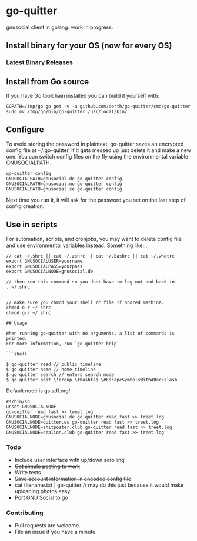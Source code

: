 # go-quitter
gnusocial client in golang. work in progress.

## Install binary for your OS (now for every OS)
### [Latest Binary Releases](https://github.com/aerth/go-quitter/releases)


## Install from Go source

If you have Go toolchain installed you can build it yourself with:

```shell
GOPATH=/tmp/go go get -v -u github.com/aerth/go-quitter/cmd/go-quitter
sudo mv /tmp/go/bin/go-quitter /usr/local/bin/
```

## Configure

To avoid storing the password in plaintext, go-quitter saves an encrypted config file at ~/.go-quitter, if it gets messed up just delete it and make a new one. You can switch config files on the fly using the environmental variable GNUSOCIALPATH.

```
go-quitter config
GNUSOCIALPATH=gnusocial.de go-quitter config
GNUSOCIALPATH=gnusocial.no go-quitter config
GNUSOCIALPATH=gnusocial.se go-quitter config

```

Next time you run it, it will ask for the password you set on the last step of config creation.


## Use in scripts


For automation, scripts, and cronjobs, you may want to delete config file and use environmental variables instead. Something like…

```
// cat ~/.shrc || cat ~/.zshrc || cat ~/.bashrc || cat ~/.whatrc
export GNUSOCIALUSER=yourname
export GNUSOCIALPASS=yourpass
export GNUSOCIALNODE=gnusocial.de

// then run this command so you dont have to log out and back in.
. ~/.shrc


// make sure you chmod your shell rc file if shared machine.
chmod o-r ~/.shrc
chmod g-r ~/.shrc

## Usage

When running go-quitter with no arguments, a list of commands is printed.
For more information, run `go-quitter help`

```shell

$ go-quitter read // public timeline
$ go-quitter home // home timeline
$ go-quitter search // enters search mode
$ go-quitter post \!group \#hashtag \#EscapeSymbolsWithABackslash
```

Default node is gs.sdf.org!

```shell
#!/bin/sh                                                                       
unset GNUSOCIALNODE                                                             
go-quitter read fast >> tweet.log                                                   
GNUSOCIALNODE=gnusocial.de go-quitter read fast >> treet.log                         
GNUSOCIALNODE=quitter.es go-quitter read fast >> treet.log                           
GNUSOCIALNODE=shitposter.club go-quitter read fast >> treet.log                      
GNUSOCIALNODE=sealion.club go-quitter read fast >> treet.log   

```

### Todo

* Include user interface with up/down scrolling
* ~~Get simple posting to work~~
* Write tests
* ~~Save account information in encoded config file~~
* cat filename.txt | go-quitter // may do this just because it would make uploading photos easy.
* Port GNU Social to go



### Contributing

* Pull requests are welcome.
* File an issue if you have a minute.
